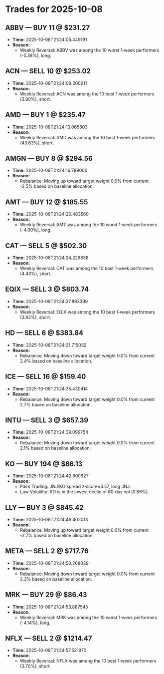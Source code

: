 # Trades for 2025-10-08

## ABBV — BUY 11 @ $231.27
- **Time:** 2025-10-08T21:24:05.449191
- **Reason:**
  - Weekly Reversal: ABBV was among the 10 worst 1‑week performers (-5.38%), long.

## ACN — SELL 10 @ $253.02
- **Time:** 2025-10-08T21:24:09.200611
- **Reason:**
  - Weekly Reversal: ACN was among the 10 best 1‑week performers (3.80%), short.

## AMD — BUY 1 @ $235.47
- **Time:** 2025-10-08T21:24:13.065803
- **Reason:**
  - Weekly Reversal: AMD was among the 10 best 1‑week performers (43.63%), short.

## AMGN — BUY 8 @ $294.56
- **Time:** 2025-10-08T21:24:16.789000
- **Reason:**
  - Rebalance: Moving up toward target weight 0.0% from current -2.5% based on baseline allocation.

## AMT — BUY 12 @ $185.55
- **Time:** 2025-10-08T21:24:20.483560
- **Reason:**
  - Weekly Reversal: AMT was among the 10 worst 1‑week performers (-4.00%), long.

## CAT — SELL 5 @ $502.30
- **Time:** 2025-10-08T21:24:24.226638
- **Reason:**
  - Weekly Reversal: CAT was among the 10 best 1‑week performers (4.43%), short.

## EQIX — SELL 3 @ $803.74
- **Time:** 2025-10-08T21:24:27.893399
- **Reason:**
  - Weekly Reversal: EQIX was among the 10 best 1‑week performers (3.83%), short.

## HD — SELL 6 @ $383.84
- **Time:** 2025-10-08T21:24:31.715032
- **Reason:**
  - Rebalance: Moving down toward target weight 0.0% from current 2.4% based on baseline allocation.

## ICE — SELL 16 @ $159.40
- **Time:** 2025-10-08T21:24:35.430414
- **Reason:**
  - Rebalance: Moving down toward target weight 0.0% from current 2.7% based on baseline allocation.

## INTU — SELL 3 @ $657.39
- **Time:** 2025-10-08T21:24:39.099754
- **Reason:**
  - Rebalance: Moving down toward target weight 0.0% from current 2.1% based on baseline allocation.

## KO — BUY 194 @ $66.13
- **Time:** 2025-10-08T21:24:42.800927
- **Reason:**
  - Pairs Trading: JNJ/KO spread z‑score=3.57, long JNJ.
  - Low Volatility: KO is in the lowest decile of 60‑day vol (0.86%).

## LLY — BUY 3 @ $845.42
- **Time:** 2025-10-08T21:24:46.402013
- **Reason:**
  - Rebalance: Moving up toward target weight 0.0% from current -2.7% based on baseline allocation.

## META — SELL 2 @ $717.76
- **Time:** 2025-10-08T21:24:50.208029
- **Reason:**
  - Rebalance: Moving down toward target weight 0.0% from current 2.3% based on baseline allocation.

## MRK — BUY 29 @ $86.43
- **Time:** 2025-10-08T21:24:53.887545
- **Reason:**
  - Weekly Reversal: MRK was among the 10 worst 1‑week performers (-4.14%), long.

## NFLX — SELL 2 @ $1214.47
- **Time:** 2025-10-08T21:24:57.521970
- **Reason:**
  - Weekly Reversal: NFLX was among the 10 best 1‑week performers (3.70%), short.

